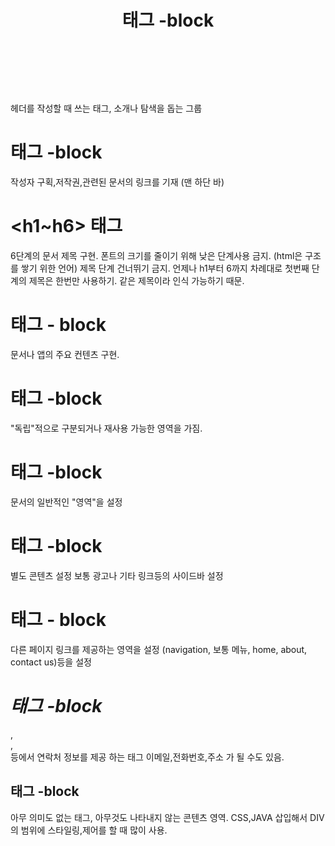 # <header> 태그 -block
헤더를 작성할 때 쓰는 태그, 소개나 탐색을 돕는 그룹

# <footer> 태그 -block
작성자 구획,저작권,관련된 문서의 링크를 기재 (맨 하단 바)

# <h1~h6> 태그 
6단계의 문서 제목 구현.
폰트의 크기를 줄이기 위해 낮은 단계사용 금지. (html은  구조를 쌓기 위한 언어)
제목 단계 건너뛰기 금지. 언제나 h1부터 6까지 차례대로
첫번째 단계의 제목은 한번만 사용하기. 같은 제목이라 인식 가능하기 때문.

# <main> 태그 - block
문서나 앱의 주요 컨텐츠 구현.

# <article> 태그 -block
"독립"적으로 구분되거나 재사용 가능한 영역을 가짐.
<!-- article > section > div 순으로 의미부여 -->

# <section> 태그 -block
문서의 일반적인 "영역"을 설정

# <aside> 태그 -block
별도 콘텐츠 설정
보통 광고나 기타 링크등의 사이드바 설정

# <nav> 태그 - block
다른 페이지 링크를 제공하는 영역을 설정
(navigation, 보통 메뉴, home, about, contact us)등을 설정

# <Address> 태그 -block
<body>,<article>,<footer>등에서 연락처 정보를 제공 하는 태그
이메일,전화번호,주소 가 될 수도 있음.

# <div> 태그 -block
아무 의미도 없는 태그, 아무것도 나타내지 않는 콘텐츠 영역.
CSS,JAVA 삽입해서 DIV의 범위에 스타일링,제어를 할 때 많이 사용.



